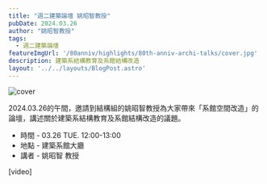 ```yaml
---
title: "週二建築論壇 姚昭智教授"
pubDate: 2024.03.26
author: "姚昭智教授"
tags:
  - 週二建築論壇
featureImgUrl: '/80anniv/highlights/80th-anniv-archi-talks/cover.jpg'
description: 建築系結構教育及系館結構改造
layout: '../../layouts/BlogPost.astro'
---
```

![cover](/80anniv/highlights/80th-anniv-archi-talks/cover.jpg)

2024.03.26的午間，邀請到結構組的姚昭智教授為大家帶來「系館空間改造」的論壇，講述關於建築系結構教育及系館結構改造的議題。
- 時間 - 03.26 TUE.  12:00-13:00
- 地點 - 建築系館大廳
- 講者 - 姚昭智 教授

[video]